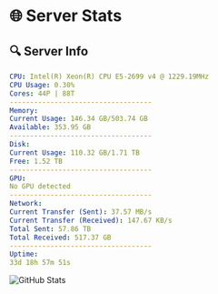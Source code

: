 # 🌐 Server Stats
## 🔍 Server Info
```yaml
CPU: Intel(R) Xeon(R) CPU E5-2699 v4 @ 1229.19MHz
CPU Usage: 0.30%
Cores: 44P | 88T
-----------------------------------
Memory:
Current Usage: 146.34 GB/503.74 GB
Available: 353.95 GB
-----------------------------------
Disk:
Current Usage: 110.32 GB/1.71 TB
Free: 1.52 TB
-----------------------------------
GPU:
No GPU detected
-----------------------------------
Network:
Current Transfer (Sent): 37.57 MB/s
Current Transfer (Received): 147.67 KB/s
Total Sent: 57.86 TB
Total Received: 517.37 GB
-----------------------------------
Uptime:
33d 18h 57m 51s
```
![GitHub Stats](https://img.shields.io/badge/Updated-2025-04-10_16:20:40-blue)